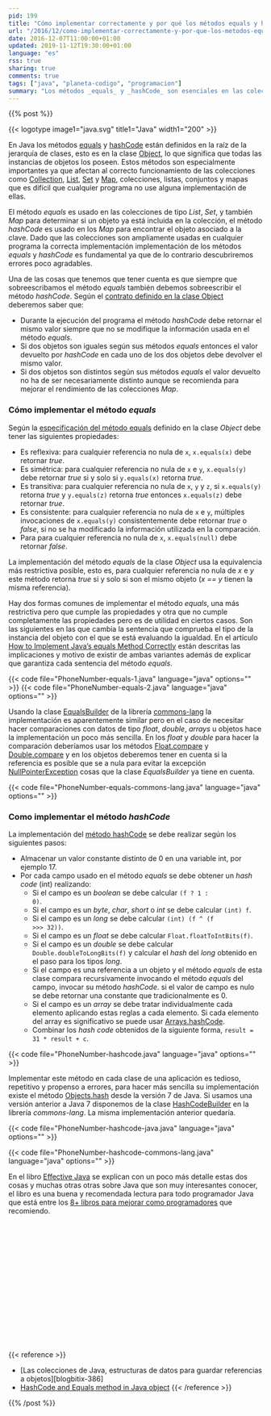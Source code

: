 ```yaml
---
pid: 199
title: "Cómo implementar correctamente y por qué los métodos equals y hashCode de los objetos Java"
url: "/2016/12/como-implementar-correctamente-y-por-que-los-metodos-equals-y-hashcode-de-los-objetos-java/"
date: 2016-12-07T11:00:00+01:00
updated: 2019-11-12T19:30:00+01:00
language: "es"
rss: true
sharing: true
comments: true
tags: ["java", "planeta-codigo", "programacion"]
summary: "Los métodos _equals_ y _hashCode_ son esenciales en las colecciones de objetos. Para su correcta implementación es necesario conocer unas cuantas propiedades que han de cumplir estos métodos. Pueden parecer sencillos pero no lo son tanto y una mala implementación posiblemente produzca algún tipo de error o comportamiento anómalo indeseado. En el siguiente artículo comento varias formas de implementarlos de forma sencilla y correcta."
---
```


{{% post %}}

{{< logotype image1="java.svg" title1="Java" width1="200" >}}

En Java los métodos [equals](https://docs.oracle.com/javase/8/docs/api/java/lang/Object.html#equals-java.lang.Object-) y [hashCode](https://docs.oracle.com/javase/8/docs/api/java/lang/Object.html#hashCode--) están definidos en la raíz de la jerarquía de clases, esto es en la clase [Object](https://docs.oracle.com/javase/8/docs/api/java/lang/Object.html), lo que significa que todas las instancias de objetos los poseen. Estos métodos son especialmente importantes ya que afectan al correcto funcionamiento de las colecciones como [Collection](https://docs.oracle.com/javase/8/docs/api/java/util/Collection.html), [List](https://docs.oracle.com/javase/8/docs/api/java/util/List.html), [Set](https://docs.oracle.com/javase/8/docs/api/java/util/Set.html) y [Map](https://docs.oracle.com/javase/8/docs/api/java/util/Map.html), colecciones, listas, conjuntos y mapas que es difícil que cualquier programa no use alguna implementación de ellas.

El método _equals_ es usado en las colecciones de tipo _List_, _Set_, y también _Map_ para determinar si un objeto ya está incluida en la colección, el método _hashCode_ es usado en los _Map_ para encontrar el objeto asociado a la clave. Dado que las colecciones son ampliamente usadas en cualquier programa la correcta implementación implementación de los métodos _equals_ y _hashCode_ es fundamental ya que de lo contrario descubriremos errores poco agradables.

Una de las cosas que tenemos que tener cuenta es que siempre que sobreescribamos el método _equals_ también debemos sobreescribir el método _hashCode_. Según el [contrato definido en la clase Object](https://docs.oracle.com/javase/8/docs/api/java/lang/Object.html) deberemos saber que:

* Durante la ejecución del programa el método _hashCode_ debe retornar el mismo valor siempre que no se modifique la información usada en el método _equals_.
* Si dos objetos son iguales según sus métodos _equals_ entonces el valor devuelto por _hashCode_ en cada uno de los dos objetos debe devolver el mismo valor.
* Si dos objetos son distintos según sus métodos _equals_ el valor devuelto no ha de ser necesariamente distinto aunque se recomienda para mejorar el rendimiento de las colecciones _Map_.

### Cómo implementar el método _equals_

Según la [especificación del método equals](https://docs.oracle.com/javase/8/docs/api/java/lang/Object.html#equals-java.lang.Object-) definido en la clase _Object_ debe tener las siguientes propiedades:

* Es reflexiva: para cualquier referencia no nula de <code>x</code>, <code>x.equals(x)</code> debe retornar _true_.
* Es simétrica: para cualquier referencia no nula de <code>x</code> e <code>y</code>, <code>x.equals(y)</code> debe retornar _true_ si y solo si <code>y.equals(x)</code> retorna _true_.
* Es transitiva: para cualquier referencia no nula de <code>x</code>, <code>y</code> y <code>z</code>, si <code>x.equals(y)</code> retorna _true_ y <code>y.equals(z)</code> retorna _true_ entonces <code>x.equals(z)</code> debe retornar _true_.
* Es consistente: para cualquier referencia no nula de <code>x</code> e <code>y</code>, múltiples invocaciones de <code>x.equals(y)</code> consistentemente debe retornar _true_ o _false_, si no se ha modificado la información utilizada en la comparación.
* Para para cualquier referencia no nula de <code>x</code>, <code>x.equals(null)</code> debe retornar _false_.

La implementación del método _equals_ de la clase _Object_ usa la equivalencia más restrictiva posible, esto es, para cualquier referencia no nula de _x_ e _y_ este método retorna _true_ si y solo si son el mismo objeto (_x == y_ tienen la misma referencia).

Hay dos formas comunes de implementar el método _equals_, una más restrictiva pero que cumple las propiedades y otra que no cumple completamente las propiedades pero es de utilidad en ciertos casos. Son las siguientes en las que cambia la sentencia que comprueba el tipo de la instancia del objeto con el que se está evaluando la igualdad. En el artículo [How to Implement Java’s equals Method Correctly](https://www.sitepoint.com/implement-javas-equals-method-correctly/) están descritas las implicaciones y motivo de existir de ambas variantes además de explicar que garantiza cada sentencia del método _equals_.

{{< code file="PhoneNumber-equals-1.java" language="java" options="" >}}
{{< code file="PhoneNumber-equals-2.java" language="java" options="" >}}

Usando la clase [EqualsBuilder](https://commons.apache.org/proper/commons-lang/apidocs/org/apache/commons/lang3/builder/EqualsBuilder.html) de la librería [commons-lang](https://commons.apache.org/proper/commons-lang/) la implementación es aparentemente similar pero en el caso de necesitar hacer comparaciones con datos de tipo _float_, _double_, _arrays_ u objetos hace la implementación un poco más sencilla. En los _float_ y _double_ para hacer la comparación deberíamos usar los métodos [Float.compare](https://docs.oracle.com/javase/8/docs/api/java/lang/Float.html#compare-float-float-) y [Double.compare](https://docs.oracle.com/javase/8/docs/api/java/lang/Double.html#compare-double-double-) y en los objetos deberemos tener en cuenta si la referencia es posible que se a nula para evitar la excepción [NullPointerException](https://docs.oracle.com/javase/8/docs/api/java/lang/NullPointerException.html) cosas que la clase _EqualsBuilder_ ya tiene en cuenta.

{{< code file="PhoneNumber-equals-commons-lang.java" language="java" options="" >}}

### Como implementar el método _hashCode_

La implementación del [método hashCode](https://docs.oracle.com/javase/8/docs/api/java/lang/Object.html#hashCode--) se debe realizar según los siguientes pasos:

* Almacenar un valor constante distinto de 0 en una variable int, por ejemplo 17.
* Por cada campo usado en el método _equals_ se debe obtener un _hash code_ (int) realizando:
  * Si el campo es un _boolean_ se debe calcular <code>(f ? 1 : 0)</code>.
  * Si el campo es un _byte_, _char_, _short_ o _int_ se debe calcular <code>(int) f</code>.
  * Si el campo es un _long_ se debe calcular <code>(int) (f ^ (f >>> 32))</code>.
  * Si el campo es un _float_ se debe calcular <code>Float.floatToIntBits(f)</code>.
  * Si el campo es un _double_ se debe calcular <code>Double.doubleToLongBits(f)</code> y calcular el _hash_ del _long_ obtenido en el paso para los tipos _long_.
  * Si el campo es una referencia a un objeto y el método _equals_ de esta clase compara recursivamente invocando el método _equals_ del campo, invocar su método _hashCode_. si el valor de campo es nulo se debe retornar una constante que tradicionalmente es 0.
  * Si el campo es un _array_ se debe tratar individualmente cada elemento aplicando estas reglas a cada elemento. Si cada elemento del array es significativo se puede usar [Arrays.hashCode](https://docs.oracle.com/javase/8/docs/api/java/util/Arrays.html#hashCode-java.lang.Object:A-).
  * Combinar los _hash code_ obtenidos de la siguiente forma, <code>result = 31 * result + c</code>.

{{< code file="PhoneNumber-hashcode.java" language="java" options="" >}}

Implementar este método en cada clase de una aplicación es tedioso, repetitivo y propenso a errores, para hacer más sencilla su implementación existe el método [Objects.hash](https://docs.oracle.com/javase/8/docs/api/java/util/Objects.html#hash-java.lang.Object...-) desde la versión 7 de Java. Si usamos una versión anterior a Java 7 disponemos de la clase [HashCodeBuilder](https://commons.apache.org/proper/commons-lang/apidocs/org/apache/commons/lang3/builder/HashCodeBuilder.html) en la librería _commons-lang_. La misma implementación anterior quedaría.

{{< code file="PhoneNumber-hashcode-java.java" language="java" options="" >}}

{{< code file="PhoneNumber-hashcode-commons-lang.java" language="java" options="" >}}

En el libro [Effective Java](https://amzn.to/2g9N1bi) se explican con un poco más detalle estas dos cosas y muchas otras otras sobre Java que son muy interesantes conocer, el libro es una buena y recomendada lectura para todo programador Java que está entre los [8+ libros para mejorar como programadores](https://picodotdev.github.io/blog-bitix/2014/12/8-plus-libros-para-mejorar-como-programadores/) que recomiendo.

<div class="media-amazon">
    <iframe style="width:120px;height:240px;" marginwidth="0" marginheight="0" scrolling="no" frameborder="0" data-src="//rcm-eu.amazon-adsystem.com/e/cm?lt1=_blank&bc1=000000&IS2=1&bg1=FFFFFF&fc1=000000&lc1=0000FF&t=blobit-21&o=30&p=8&l=as4&m=amazon&f=ifr&ref=as_ss_li_til&asins=0321356683&linkId=9145a271e7886cea526d9fcbe9edb707&internal=1" class="lozad"></iframe>
</div>

{{< reference >}}
* [Las colecciones de Java, estructuras de datos para guardar referencias a objetos][blogbitix-386]
* [HashCode and Equals method in Java object](https://www.javaworld.com/article/2074996/hashcode-and-equals-method-in-java-object---a-pragmatic-concept.html)
{{< /reference >}}

{{% /post %}}
